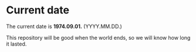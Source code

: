 # Current date

The current date is **1974.09.01.** (YYYY.MM.DD.)

This repository will be good when the world ends, so we will know how long it lasted.